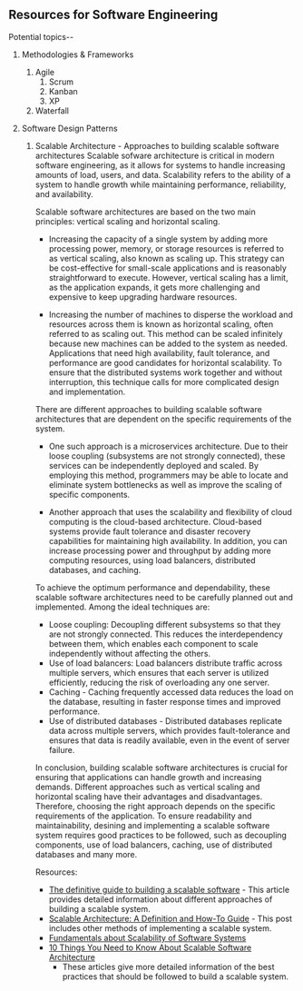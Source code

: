 ## Resources for Software Engineering

Potential topics--

1. Methodologies & Frameworks

    1. Agile
        1. Scrum
        2. Kanban
        3. XP
    2. Waterfall

2. Software Design Patterns

    1. Scalable Architecture - Approaches to building scalable software architectures
       Scalable sofware architecture is critical in modern software engineering, as it allows for systems to handle increasing amounts of load, users, and data. Scalability refers to the ability of a system to handle growth while maintaining performance, reliability, and availability.

        Scalable software architectures are based on the two main principles: vertical scaling and horizontal scaling.

        - Increasing the capacity of a single system by adding more processing power, memory, or storage resources is referred to as vertical scaling, also known as scaling up. This strategy can be cost-effective for small-scale applications and is reasonably straightforward to execute. However, vertical scaling has a limit, as the application expands, it gets more challenging and expensive to keep upgrading hardware resources.

        - Increasing the number of machines to disperse the workload and resources across them is known as horizontal scaling, often referred to as scaling out. This method can be scaled infinitely because new machines can be added to the system as needed. Applications that need high availability, fault tolerance, and performance are good candidates for horizontal scalability. To ensure that the distributed systems work together and without interruption, this technique calls for more complicated design and implementation.

        There are different approaches to building scalable software architectures that are dependent on the specific requirements of the system.

        - One such approach is a microservices architecture. Due to their loose coupling (subsystems are not strongly connected), these services can be independently deployed and scaled. By employing this method, programmers may be able to locate and eliminate system bottlenecks as well as improve the scaling of specific components.

        - Another approach that uses the scalability and flexibility of cloud computing is the cloud-based architecture. Cloud-based systems provide fault tolerance and disaster recovery capabilities for maintaining high availability. In addition, you can increase processing power and throughput by adding more computing resources, using load balancers, distributed databases, and caching.

        To achieve the optimum performance and dependability, these scalable software architectures need to be carefully planned out and implemented. Among the ideal techniques are:

        - Loose coupling: Decoupling different subsystems so that they are not strongly connected. This reduces the interdependency between them, which enables each component to scale independently without affecting the others.
        - Use of load balancers: Load balancers distribute traffic across multiple servers, which ensures that each server is utilized efficiently, reducing the risk of overloading any one server.
        - Caching - Caching frequently accessed data reduces the load on the database, resulting in faster response times and improved performance.
        - Use of distributed databases - Distributed databases replicate data across multiple servers, which provides fault-tolerance and ensures that data is readily available, even in the event of server failure.

        In conclusion, building scalable software architectures is crucial for ensuring that applications can handle growth and increasing demands. Different approaches such as vertical scaling and horizontal scaling have their advantages and disadvantages. Therefore, choosing the right approach depends on the specific requirements of the application. To ensure readability and maintainability, desining and implementing a scalable software system requires good practices to be followed, such as decoupling components, use of load balancers, caching, use of distributed databases and many more.
        
        Resources:
        - [The definitive guide to building a scalable software](https://medium.com/geekculture/the-definitive-guide-to-building-a-scalable-software-f93235f410) - This article provides detailed information about different approaches of building a scalable system.
        - [Scalable Architecture: A Definition and How-To Guide](https://www.sentinelone.com/blog/scalable-architecture/) - This post includes other methods of implementing a scalable system.
        - [Fundamentals about Scalability of Software Systems](https://towardsdatascience.com/fundamentals-aboutscalability-of-software-systems-752ddbf889c4)  
        - [10 Things You Need to Know About Scalable Software Architecture
](https://slash.co/articles/scalable-software-architecture/)
            - These articles give more detailed information of the best practices that should be followed to build a scalable system.
